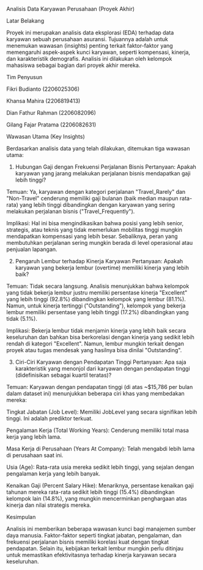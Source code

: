 Analisis Data Karyawan Perusahaan (Proyek Akhir)

Latar Belakang

Proyek ini merupakan analisis data eksplorasi (EDA) terhadap data karyawan sebuah perusahaan asuransi. Tujuannya adalah untuk menemukan wawasan (insights) penting terkait faktor-faktor yang memengaruhi aspek-aspek kunci karyawan, seperti kompensasi, kinerja, dan karakteristik demografis. Analisis ini dilakukan oleh kelompok mahasiswa sebagai bagian dari proyek akhir mereka.

Tim Penyusun 

Fikri Budianto (2206025306)

Khansa Mahira (2206819413)

Dian Fathur Rahman (2206082096)

Gilang Fajar Pratama (2206082631)

Wawasan Utama (Key Insights)

Berdasarkan analisis data yang telah dilakukan, ditemukan tiga wawasan utama:

1. Hubungan Gaji dengan Frekuensi Perjalanan Bisnis
Pertanyaan: Apakah karyawan yang jarang melakukan perjalanan bisnis mendapatkan gaji lebih tinggi?

Temuan: Ya, karyawan dengan kategori perjalanan "Travel_Rarely" dan "Non-Travel" cenderung memiliki gaji bulanan (baik median maupun rata-rata) yang lebih tinggi dibandingkan dengan karyawan yang sering melakukan perjalanan bisnis ("Travel_Frequently").

Implikasi: Hal ini bisa mengindikasikan bahwa posisi yang lebih senior, strategis, atau teknis yang tidak memerlukan mobilitas tinggi mungkin mendapatkan kompensasi yang lebih besar. Sebaliknya, peran yang membutuhkan perjalanan sering mungkin berada di level operasional atau penjualan lapangan.

2. Pengaruh Lembur terhadap Kinerja Karyawan
Pertanyaan: Apakah karyawan yang bekerja lembur (overtime) memiliki kinerja yang lebih baik?

Temuan: Tidak secara langsung. Analisis menunjukkan bahwa kelompok yang tidak bekerja lembur justru memiliki persentase kinerja "Excellent" yang lebih tinggi (92.8%) dibandingkan kelompok yang lembur (81.1%). Namun, untuk kinerja tertinggi ("Outstanding"), kelompok yang bekerja lembur memiliki persentase yang lebih tinggi (17.2%) dibandingkan yang tidak (5.1%).

Implikasi: Bekerja lembur tidak menjamin kinerja yang lebih baik secara keseluruhan dan bahkan bisa berkorelasi dengan kinerja yang sedikit lebih rendah di kategori "Excellent". Namun, lembur mungkin terkait dengan proyek atau tugas mendesak yang hasilnya bisa dinilai "Outstanding".

3. Ciri-Ciri Karyawan dengan Pendapatan Tinggi
Pertanyaan: Apa saja karakteristik yang menonjol dari karyawan dengan pendapatan tinggi (didefinisikan sebagai kuartil teratas)?

Temuan: Karyawan dengan pendapatan tinggi (di atas ~$15,786 per bulan dalam dataset ini) menunjukkan beberapa ciri khas yang membedakan mereka:

Tingkat Jabatan (Job Level): Memiliki JobLevel yang secara signifikan lebih tinggi. Ini adalah prediktor terkuat.

Pengalaman Kerja (Total Working Years): Cenderung memiliki total masa kerja yang lebih lama.

Masa Kerja di Perusahaan (Years At Company): Telah mengabdi lebih lama di perusahaan saat ini.

Usia (Age): Rata-rata usia mereka sedikit lebih tinggi, yang sejalan dengan pengalaman kerja yang lebih banyak.

Kenaikan Gaji (Percent Salary Hike): Menariknya, persentase kenaikan gaji tahunan mereka rata-rata sedikit lebih tinggi (15.4%) dibandingkan kelompok lain (14.8%), yang mungkin mencerminkan penghargaan atas kinerja dan nilai strategis mereka.

Kesimpulan

Analisis ini memberikan beberapa wawasan kunci bagi manajemen sumber daya manusia. Faktor-faktor seperti tingkat jabatan, pengalaman, dan frekuensi perjalanan bisnis memiliki korelasi kuat dengan tingkat pendapatan. Selain itu, kebijakan terkait lembur mungkin perlu ditinjau untuk memastikan efektivitasnya terhadap kinerja karyawan secara keseluruhan.